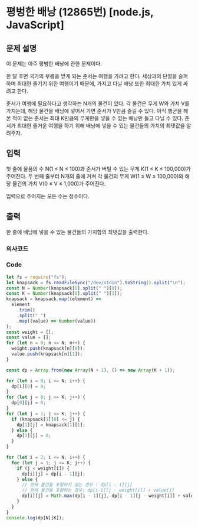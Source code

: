 # 평벙한 배낭 (12865번) [node.js, JavaScript] 

## 문제 설명
이 문제는 아주 평범한 배낭에 관한 문제이다.

한 달 후면 국가의 부름을 받게 되는 준서는 여행을 가려고 한다. 세상과의 단절을 슬퍼하며 최대한 즐기기 위한 여행이기 때문에, 가지고 다닐 배낭 또한 최대한 가치 있게 싸려고 한다.

준서가 여행에 필요하다고 생각하는 N개의 물건이 있다. 각 물건은 무게 W와 가치 V를 가지는데, 해당 물건을 배낭에 넣어서 가면 준서가 V만큼 즐길 수 있다. 아직 행군을 해본 적이 없는 준서는 최대 K만큼의 무게만을 넣을 수 있는 배낭만 들고 다닐 수 있다. 준서가 최대한 즐거운 여행을 하기 위해 배낭에 넣을 수 있는 물건들의 가치의 최댓값을 알려주자.

## 입력
첫 줄에 물품의 수 N(1 ≤ N ≤ 100)과 준서가 버틸 수 있는 무게 K(1 ≤ K ≤ 100,000)가 주어진다. 두 번째 줄부터 N개의 줄에 거쳐 각 물건의 무게 W(1 ≤ W ≤ 100,000)와 해당 물건의 가치 V(0 ≤ V ≤ 1,000)가 주어진다.

입력으로 주어지는 모든 수는 정수이다.

## 출력
한 줄에 배낭에 넣을 수 있는 물건들의 가치합의 최댓값을 출력한다.

### 의사코드 

### Code
```js
let fs = require("fs");
let knapsack = fs.readFileSync("/dev/stdin").toString().split("\n");
const N = Number(knapsack[0].split(" ")[0]);
const K = Number(knapsack[0].split(" ")[1]);
knapsack = knapsack.map((element) =>
  element
    .trim()
    .split(" ")
    .map((value) => Number(value))
);
const weight = [];
const value = [];
for (let n = 0; n <= N; n++) {
  weight.push(knapsack[n][0]);
  value.push(knapsack[n][1]);
}

const dp = Array.from(new Array(N + 1), () => new Array(K + 1));

for (let i = 0; i <= N; i++) {
  dp[i][0] = 0;
}
for (let j = 0; j <= K; j++) {
  dp[0][j] = 0;
}
for (let j = 1; j <= K; j++) {
  if (knapsack[1][0] <= j) {
    dp[1][j] = knapsack[1][1];
  } else {
    dp[1][j] = 0;
  }
}

for (let i = 2; i <= N; i++) {
  for (let j = 1; j <= K; j++) {
    if (j < weight[i]) {
      dp[i][j] = dp[i - 1][j];
    } else {
      // 현재 물건을 포함하지 않는 경우 : dp[i - 1][j]
      // 현재 물건을 포함하는 경우: dp[i-1][j - weight[i]] + value[i]
      dp[i][j] = Math.max(dp[i - 1][j], dp[i - 1][j - weight[i]] + value[i]);
    }
  }
}
console.log(dp[N][K]);
```
